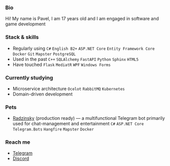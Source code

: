 ### Bio
Hi! My name is Pavel, I am 17 years old and I am engaged in software and game development

### Stack & skills
- Regularly using `C#` `English B2+` `ASP.NET Core` `Entity Framework Core` `Docker` `Git` `Mapster` `PostgreSQL`
- Used in the past `C++` `SQLAlchemy` `FastAPI` `Python` `Sphinx` `HTML5`
- Have touched `Flask` `MediatR` `WPF` `Windows Forms`

### Currently studying
- Microservice architecture `Ocelot` `RabbitMQ` `Kubernetes`
- Domain-driven development

### Pets
- [Radzinsky](https://github.com/undrcrxwn/radzinsky) (production ready) — a multifunctional Telegram bot primarily used for chat-management and entertainment `C#` `ASP.NET Core` `Telegram.Bots` `Hangfire` `Mapster` `Docker`

### Reach me
- [Telegram](https://t.me/PEPIDUSTER)
- [Discord](https://discordapp.com/users/764185797200969748)

